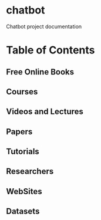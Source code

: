 # chatbot
Chatbot project documentation

<h1>Table of Contents</h1>
<h2>Free Online Books</h2>
<h2>Courses</h2>
<h2>Videos and Lectures</h2>
<h2>Papers</h2>
<h2>Tutorials</h2>
<h2>Researchers</h2>
<h2>WebSites</h2>
<h2>Datasets</h2>
